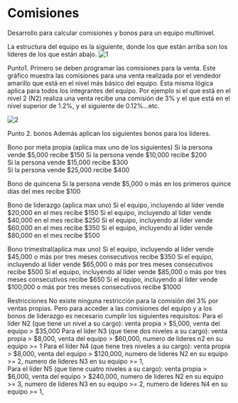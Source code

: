 # Comisiones
Desarrollo para calcular comisiones y bonos para un equipo multinivel.

La estructura del equipo es la siguiente, donde los que están arriba son los líderes de los que están abajo. 
![1](https://user-images.githubusercontent.com/39904368/80854938-be131900-8c01-11ea-8081-d5203fb2fe49.png)

Punto1. 
Primero se deben programar las comisiones para la venta.
Este gráfico muestra las comisiones para una venta realizada por el vendedor amarillo que está en el nivel más básico del equipo.
Esta misma lógica aplica para todos los integrantes del equipo. Por ejemplo si el que está en el nivel 2 (N2) realiza una venta recibe una comisión de 3% y el que está en el nivel superior de 1.2%, y el siguiente de 0.12%...etc. 


![2](https://user-images.githubusercontent.com/39904368/80854937-bd7a8280-8c01-11ea-81f4-728824fc2d5e.png)


Punto 2. bonos
Además aplican los siguientes bonos para los líderes.

Bono por meta propia (aplica max uno de los siguientes)
Si la persona vende $5,000 recibe $150
Si la persona vende $10,000 recibe $200  
Si la persona vende $15,000 recibe $300  
Si la persona vende $25,000 recibe $400  

Bono de quincena
Si la persona vende $5,000 o más en los primeros quince días del mes recibe $100

Bono de liderazgo (aplica max uno)
Si el equipo, incluyendo al líder vende $20,000 en el mes recibe $150
Si el equipo, incluyendo al líder vende $40,000 en el mes recibe $250
Si el equipo, incluyendo al líder vende $60,000 en el mes recibe $350
Si el equipo, incluyendo al líder vende $80,000 en el mes recibe $500
  
Bono trimestral(aplica max uno) 
Si el equipo, incluyendo al líder vende $45,000 o más por tres meses consecutivos recibe $350
Si el equipo, incluyendo al líder vende $65,000 o más por tres meses consecutivos recibe $500
Si el equipo, incluyendo al líder vende $85,000 o más por tres meses consecutivos recibe $650
Si el equipo, incluyendo al líder vende $100,000 o más por tres meses consecutivos recibe $1000   


Restricciones
No existe ninguna restricción para la comisión del 3% por ventas propias. Pero para acceder a las comisiones del equipo y a los bonos de liderazgo es necesario cumplir los siguientes requisitos:
Para el líder N2 (que tiene un nivel a su cargo): venta propia > $5,000, venta del equipo > $35,000
Para el líder N3 (que tiene dos niveles a su cargo): venta propia > $8,000, venta del equipo > $60,000, numero de lideres n2 en su equipo >= 1
Para el líder N4 (que tiene tres niveles a su cargo): venta propia > $8,000, venta del equipo > $120,000, numero de lideres N2 en su equipo >= 2,  numero de lideres N3 en su equipo >= 1,   
Para el líder N5 (que tiene cuatro niveles a su cargo): venta propia > $6,000, venta del equipo > $240,000, numero de lideres N2 en su equipo >= 3,  numero de lideres N3 en su equipo >= 2,  numero de lideres N4 en su equipo >= 1, 
